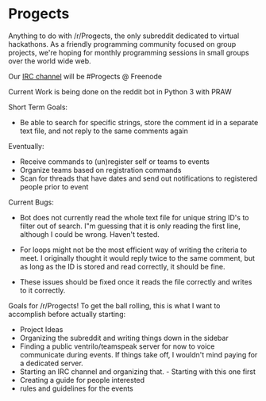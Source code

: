 # Progects
Anything to do with /r/Progects, the only subreddit dedicated to virtual hackathons. As a friendly programming community focused on group projects, we're hoping for monthly programming sessions in small groups over the world wide web. 

Our [IRC channel](http://webchat.freenode.net/) will be #Progects @ Freenode

Current Work is being done on the reddit bot in Python 3 with PRAW

  Short Term Goals:
  
  * Be able to search for specific strings, store the comment id in a separate text file, and not reply to the same comments again
  
  Eventually:
  
  * Receive commands to (un)register self or teams to events
  * Organize teams based on registration commands
  * Scan for threads that have dates and send out notifications to registered people prior to event
  
  Current Bugs:
  
  * Bot does not currently read the whole text file for unique string ID's to filter out of search. I"m guessing that it is only reading the first line, although I could be wrong. Haven't tested.
  
  * For loops might not be the most efficient way of writing the criteria to meet. I originally thought it would reply twice to the same comment, but as long as the ID is stored and read correctly, it should be fine.
  
  * These issues should be fixed once it reads the file correctly and writes to it correctly.

Goals for /r/Progects! To get the ball rolling, this is what I want to accomplish before actually starting:

* Project Ideas
* Organizing the subreddit and writing things down in the sidebar
* Finding a public ventrilo/teamspeak server for now to voice communicate during events. If things take off, I wouldn't mind paying for a dedicated server. 
* Starting an IRC channel and organizing that. - Starting with this one first
* Creating a guide for people interested
* rules and guidelines for the events

